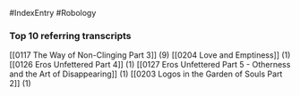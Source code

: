 #IndexEntry #Robology

### Top 10 referring transcripts
[[0117 The Way of Non-Clinging Part 3]] (9)
[[0204 Love and Emptiness]] (1)
[[0126 Eros Unfettered Part 4]] (1)
[[0127 Eros Unfettered Part 5 - Otherness and the Art of Disappearing]] (1)
[[0203 Logos in the Garden of Souls Part 2]] (1)

